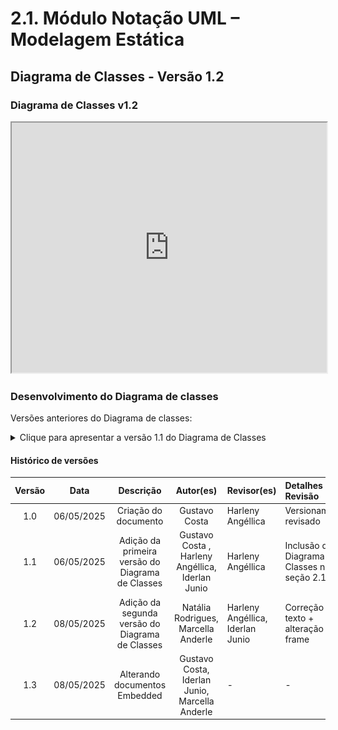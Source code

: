 # 2.1. Módulo Notação UML – Modelagem Estática

## Diagrama de Classes - Versão 1.2

### Diagrama de Classes v1.2

<iframe src="https://drive.google.com/file/d/1jCb70_1PeZJJPaT0v77wyZ_1d3ogi2XC/preview" width="100%" height="400" allow="autoplay"></iframe>

<!-- <div style="width: 640px; height: 480px; margin: 10px; position: relative;"><iframe allowfullscreen frameborder="0" style="width:640px; height:480px" src="https://lucid.app/documents/embedded/70b5b4d0-66ab-4e4c-b64f-42833122f217" id="HKSdg.QGsv3P"></iframe></div> -->

### Desenvolvimento do Diagrama de classes
Versões anteriores do Diagrama de classes:

<details>
<summary>Clique para apresentar a versão 1.1 do Diagrama de Classes</summary>

### Diagrama de classes v1.1

![Diagrama de Classes v1.1](../_media/ClasseUML.png)

</details>

#### Histórico de versões 

| Versão |    Data    |        Descrição         |    Autor(es)    |  Revisor(es)     |  Detalhes da Revisão  |  
| :----: | :--------: | :----------------------: | :-------------: | :----------------| :---------------------|
|  1.0   | 06/05/2025 |   Criação do documento   | Gustavo Costa   | Harleny Angéllica| Versionamento revisado|
|  1.1   | 06/05/2025 |  Adição da primeira versão do Diagrama de Classes   | Gustavo Costa , Harleny Angéllica, Iderlan Junio  | Harleny Angéllica |Inclusão do Diagrama de Classes na seção 2.1 |
|  1.2   | 08/05/2025 | Adição da segunda versão do Diagrama de Classes |Natália Rodrigues, Marcella Anderle | Harleny Angéllica, Iderlan Junio | Correção de texto + alteração de frame |
|  1.3   | 08/05/2025 | Alterando documentos Embedded | Gustavo Costa, Iderlan Junio, Marcella Anderle | - | - |

